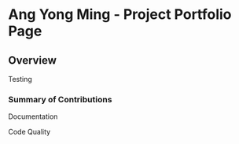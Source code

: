 # Ang Yong Ming - Project Portfolio Page

## Overview
Testing

### Summary of Contributions
Documentation

Code Quality
